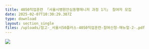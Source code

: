 ```yaml
---
title: 4050직업훈련 「서울시병원안심동행매니저 과정 1기」 참여자 모집
date: 2025-02-07T10:30:29.387Z
type: download
layout: section_single
files: /uploads/참고-_서울시50플러스-4050직업훈련-참여신청-매뉴얼-2-.pdf
---
```

![](/uploads/acf39ac2-d4ef-443c-b97f-aadd308143b0.png)